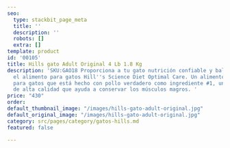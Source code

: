 ```yaml
---
seo:
  type: stackbit_page_meta
  title: ''
  description: ''
  robots: []
  extra: []
template: product
id: '00105'
title: Hills gato Adult Original 4 Lb 1.8 Kg
description: 'SKU:GAO18 Proporciona a tu gato nutrición confiable y balanceada con
  el alimento para gatos Hill''s Science Diet Optimal Care. Un alimento premium seco
  para gatos que está hecho con pollo verdadero como ingrediente #1, una proteína
  de alta calidad que ayuda a conservar los músculos magros. '
price: "430"
order: 
default_thumbnail_image: "/images/hills-gato-adult-original.jpg"
default_original_image: "/images/hills-gato-adult-original.jpg"
category: src/pages/category/gatos-hills.md
featured: false

---
```

